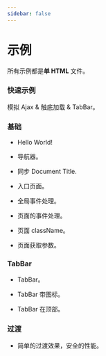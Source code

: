 ```yaml
---
sidebar: false
---
```

# 示例

<!-- ## Simple Single HTML -->
所有示例都是**单 HTML** 文件。

### 快速示例
模拟 Ajax & 触底加载 & TabBar。
<source-preview name="quick-example" />

### 基础
- Hello World!
  <source-preview name="hello-world" />

- 导航器。
  <source-preview name="two-pages" />

- 同步 Document Title.
  <source-preview name="synchronize-document-title" />

- 入口页面。
  <source-preview name="entry-page" />

- 全局事件处理。
  <source-preview name="global-event-handing" />

- 页面的事件处理。
  <source-preview name="page-event-handing" />

- 页面 className。
  <source-preview name="class-name" />

- 页面获取参数。
  <source-preview name="page-get-query" />



### TabBar
- TabBar。
  <source-preview name="tabbar" />

- TabBar 带图标。
  <source-preview name="tabbar-with-icon" />

- TabBar 在顶部。
  <source-preview name="tabbar-position-top" />

### 过渡
- 简单的过渡效果，安全的性能。
  <source-preview name="transition-simple" />
<!-- 
- 结合 amimate.css 过渡。
  <source-preview name="transition-with-amimate" />

- tab 的滑动过渡。
  <source-preview name="transition-of-tab-pages-slide" />

- tab 的滑动过渡(使用了CSS Var).
  <source-preview name="transition-of-tab-pages-slide-css-var" /> -->